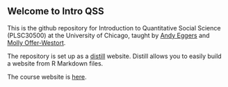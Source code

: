 ## Welcome to Intro QSS

This is the github repository for Introduction to Quantitative Social Science (PLSC30500) at the University of Chicago, taught by [Andy Eggers](http://andy.egge.rs) and [Molly Offer-Westort](https://mollyow.github.io/).

The repository is set up as a [distill](https://rstudio.github.io/distill/) website. Distill allows you to easily build a website from R Markdown files. 

The course website is [here](https://aeggers.github.io/IntroQSS-F21).
